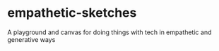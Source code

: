 # empathetic-sketches
A playground and canvas for doing things with tech in empathetic and generative ways
